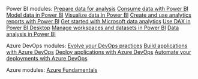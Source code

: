 Power BI modules:
<a href="https://docs.microsoft.com/en-us/learn/paths/prepare-data-power-bi/">Prepare data for analysis</a>
<a href="">Consume data with Power BI</a>
<a href="">Model data in Power BI</a>
<a href="">Visualize data in Power BI</a>
<a href="">Create and use analytics reports with Power BI</a>
<a href="">Get started with Microsoft data analytics</a>
<a href="">Use DAX in Power BI Desktop</a>
<a href="">Manage workspaces and datasets in Power BI</a>
<a href="">Data analysis in Power BI</a>
<a href="https://docs.microsoft.com/en-us/learn/paths/evolve-your-devops-practices/"></a>

Azure DevOps modules:
<a href="https://docs.microsoft.com/en-us/learn/paths/evolve-your-devops-practices/">Evolve your DevOps practices</a>
<a href="">Build applications with Azure DevOps</a>
<a href="">Deploy applications with Azure DevOps</a>
<a href="">Automate your deployments with Azure DevOps</a>

Azure modules:
<a href="https://docs.microsoft.com/en-us/learn/paths/azure-fundamentals/">Azure Fundamentals</a>
